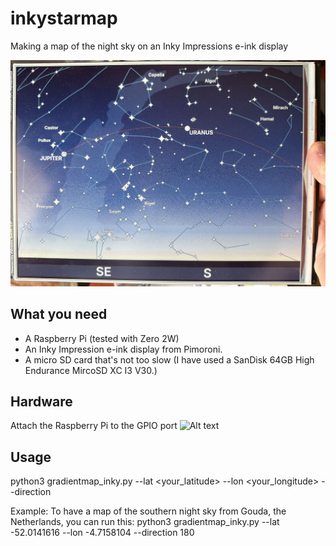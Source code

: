 # inkystarmap
Making a map of the night sky on an Inky Impressions e-ink display

![Alt text](inkystarmap2025.jpg?raw=true "Photo of a star map on an Inky Impressions 13.3.")

## What you need
- A Raspberry Pi (tested with Zero 2W)
- An Inky Impression e-ink display from Pimoroni.
- A micro SD card that's not too slow (I have used a SanDisk 64GB High Endurance MircoSD XC I3 V30.)

## Hardware
Attach the Raspberry Pi to the GPIO port
![Alt text](iinky133_back.jpg?raw=true "Photo of backside of the Inky Impressions 13.3 with Raspberry Pi Zoro 2W attached.")

## Usage
python3 gradientmap_inky.py --lat <your_latitude> --lon <your_longitude> --direction <direction to look at in degrees>

Example:
To have a map of the southern night sky from Gouda, the Netherlands, you can run this:
python3 gradientmap_inky.py --lat -52.0141616 --lon -4.7158104 --direction 180

